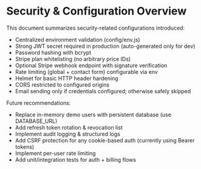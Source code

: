 # Security & Configuration Overview

This document summarizes security-related configurations introduced:

- Centralized environment validation (config/env.js)
- Strong JWT secret required in production (auto-generated only for dev)
- Password hashing with bcrypt
- Stripe plan whitelisting (no arbitrary price IDs)
- Optional Stripe webhook endpoint with signature verification
- Rate limiting (global + contact form) configurable via env
- Helmet for basic HTTP header hardening
- CORS restricted to configured origins
- Email sending only if credentials configured; otherwise safely skipped

Future recommendations:
- Replace in-memory demo users with persistent database (use DATABASE_URL)
- Add refresh token rotation & revocation list
- Implement audit logging & structured logs
- Add CSRF protection for any cookie-based auth (currently using Bearer tokens)
- Implement per-user rate limiting
- Add unit/integration tests for auth + billing flows